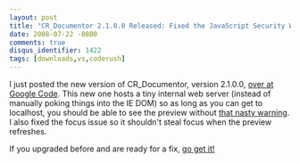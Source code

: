 ```yaml
---
layout: post
title: "CR_Documentor 2.1.0.0 Released: Fixed the JavaScript Security Warning"
date: 2008-07-22 -0800
comments: true
disqus_identifier: 1422
tags: [downloads,vs,coderush]
---
```

I just posted the new version of CR\_Documentor, version 2.1.0.0, [over
at Google Code](http://code.google.com/p/cr-documentor/). This new one
hosts a tiny internal web server (instead of manually poking things into
the IE DOM) so as long as you can get to localhost, you should be able
to see the preview without [that nasty
warning](/archive/2008/07/14/cr_documentor-known-issue-javascript-security-warning.aspx).
I also fixed the focus issue so it shouldn't steal focus when the
preview refreshes.

If you upgraded before and are ready for a fix, [go get
it!](http://code.google.com/p/cr-documentor/)

